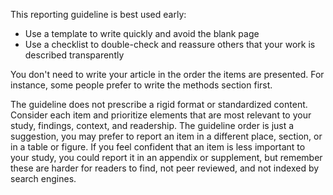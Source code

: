 This reporting guideline is best used early:

* Use a template to write quickly and avoid the blank page
* Use a checklist to double-check and reassure others that your work is described transparently

You don't need to write your article in the order the items are presented. For instance, some people prefer to write the methods section first.

The guideline does not prescribe a rigid format or standardized content. Consider each item and prioritize elements that are most relevant to your study, findings, context, and readership. The guideline order is just a suggestion, you may prefer to report an item in a different place, section, or in a table or figure. If you feel confident that an item is less important to your study, you could report it in an appendix or supplement, but remember these are harder for readers to find, not peer reviewed, and not indexed by search engines.
